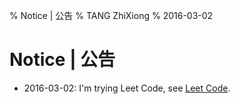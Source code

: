 % Notice | 公告
% TANG ZhiXiong
% 2016-03-02

Notice | 公告
=============

* 2016-03-02: I'm trying Leet Code, see [Leet Code](post-0087-leetcode.html).
